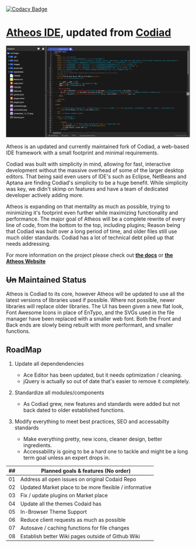 [![Codacy Badge](https://api.codacy.com/project/badge/Grade/2c36f9f63b294165b604193efb8cc058)](https://www.codacy.com/gh/Atheos/Atheos?utm_source=github.com&amp;utm_medium=referral&amp;utm_content=Atheos/Atheos&amp;utm_campaign=Badge_Grade)

# [Atheos IDE](https://atheos.io/), updated from [Codiad](http://codiad.com/)

![Screenshot: Atheos](/docs/atheos.png?raw=true "Atheos")

Atheos is an updated and currently maintained fork of Codiad, a web-based IDE framework with a small footprint and minimal requirements. 

Codiad was built with simplicity in mind, allowing for fast, interactive development without the massive overhead of some of the larger desktop editors. That being said even users of IDE's such as Eclipse, NetBeans and Aptana are finding Codiad's simplicity to be a huge benefit. While simplicity was key, we didn't skimp on features and have a team of dedicated developer actively adding more.

Atheos is expanding on that mentality as much as possible, trying to minimizing it's footprint even further while maximizing functionality and performance. The major goal of Atheos will be a complete rewrite of every line of code, from the bottom to the top, including plugins; Reason being that Codiad was built over a long period of time, and older files still use much older standards. Codiad has a lot of technical debt piled up that needs addressing.

For more information on the project please check out **[the docs](https://www.atheos.io/docs)** or **[the Atheos Website](http://www.atheos.io)**

## ~~Un~~ Maintained Status

Atheos is Codiad to its core, however Atheos will be updated to use all the latest versions of libraries used if possible. Where not possible, newer libraries will replace older libraries. The UI has been given a new flat look, Font Awesome Icons in place of EnTypo, and the SVGs used in the file manager have been replaced with a smaller web font. Both the Front and Back ends are slowly being rebuilt with more performant, and smaller functions.

## RoadMap
01. Update all dependendencies
    - Ace Editor has been updated, but it needs optimization / cleaning.
    - jQuery is actually so out of date that's easier to remove it completely.

02. Standardize all modules/components
    - As Codiad grew, new features and standards were added but not back dated to older established functions.

03. Modify everything to meet best practices, SEO and accessabilty standards
    - Make everything pretty, new icons, cleaner design, better ingredients.
    - Accessability is going to be a hard one to tackle and might be a long term goal unless an expert drops in.

| ## | Planned goals & features (No order)                       |
|----|-----------------------------------------------------------|
| 01 | Address all open issues on original Codaid Repo           |
| 02 | Updated Market place to be more flexible / informative    |
| 03 | Fix / update plugins on Market place                      |
| 04 | Update all the themes Codaid has                          |
| 05 | In-Browser Theme Support                                  |
| 06 | Reduce client requests as much as possible                |
| 07 | Autosave / caching functions for file changes             |
| 08 | Establish better Wiki pages outside of Github Wiki        |
